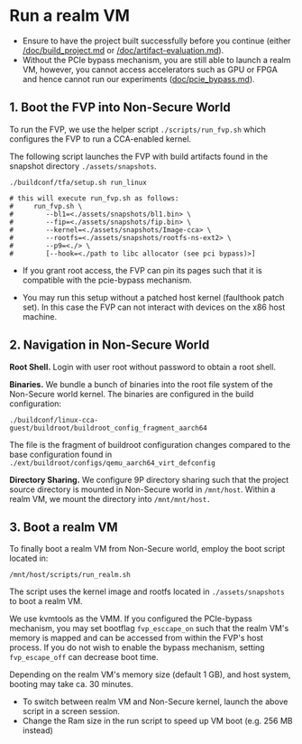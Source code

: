 # Run a realm VM

- Ensure to have the project built successfully before you continue (either [/doc/build_project.md](/doc/build_project.md) or [/doc/artifact-evaluation.md](/doc/artifact-evaluation.md)).
- Without the PCIe bypass mechanism, you are still able to launch a realm VM, however, you cannot access accelerators such as GPU or FPGA and hence cannot run our experiments ([doc/pcie_bypass.md](doc/pcie_bypass.md)).

## 1. Boot the FVP into Non-Secure World <a name="4-boot-the-fvp-into-non-secure-world"></a>
To run the FVP, we use the helper script `./scripts/run_fvp.sh` which configures
the FVP to run a CCA-enabled kernel.

The following script launches the FVP with build artifacts found in the snapshot
directory `./assets/snapshots`.

```
./buildconf/tfa/setup.sh run_linux

# this will execute run_fvp.sh as follows:
#     run_fvp.sh \
#        --bl1=<./assets/snapshots/bl1.bin> \
#        --fip=<./assets/snapshots/fip.bin> \
#        --kernel=<./assets/snapshots/Image-cca> \
#        --rootfs=<./assets/snapshots/rootfs-ns-ext2> \
#        --p9=<./> \
#        [--hook=<./path to libc allocator (see pci bypass)>]
```
- If you grant root access, the FVP can pin its pages such that it is compatible
  with the pcie-bypass mechanism.

- You may run this setup without a patched host kernel (faulthook patch set). In this case the FVP can not interact with devices on the x86 host machine. 

## 2. Navigation in Non-Secure World <a name="5-navigation-in-non-secure-world"></a>

**Root Shell.** Login with user root without password to obtain a root shell.

**Binaries.** We bundle a bunch of binaries into the root file system of the
Non-Secure world kernel. The binaries are configured in the build configuration:

```
./buildconf/linux-cca-guest/buildroot/buildroot_config_fragment_aarch64
```

The file is the fragment of buildroot configuration changes compared to the base
configuration found in `./ext/buildroot/configs/qemu_aarch64_virt_defconfig`

**Directory Sharing.** We configure 9P directory sharing such that the project
source directory is mounted in Non-Secure world in `/mnt/host`. Within a realm
VM, we mount the directory into `/mnt/mnt/host.`


## 3. Boot a realm VM <a name="6-boot-a-realm-vm"></a>
To finally boot a realm VM from Non-Secure world, employ the boot script located
in:

```
/mnt/host/scripts/run_realm.sh
```

The script uses the kernel image and rootfs located in `./assets/snapshots` to
boot a realm VM.

We use kvmtools as the VMM. If you configured the PCIe-bypass mechanism, you may
set bootflag `fvp_esccape_on` such that the realm VM's memory is mapped and can
be accessed from within the FVP's host process. If you do not wish to enable the
bypass mechanism, setting `fvp_escape_off` can decrease boot time.

Depending on the realm VM's memory size (default 1 GB), and host system, booting
may take ca. 30 minutes.

- To switch between realm VM and Non-Secure kernel, launch the above script in a
  screen session.
- Change the Ram size in the run script to speed up VM boot (e.g. 256 MB instead)


